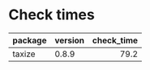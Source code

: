 # Check times

|package |version | check_time|
|:-------|:-------|----------:|
|taxize  |0.8.9   |       79.2|



